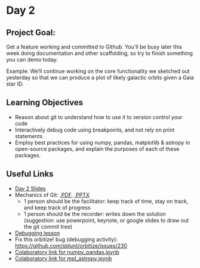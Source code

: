 # Day 2

## Project Goal:

Get a feature working and committed to Github. You'll be busy later this week doing documentation and other scaffolding, so try to finish something you can demo today.

Example:  We’ll continue working on the core functionality we sketched out yesterday so that we can produce a plot of likely galactic orbits given a Gaia star ID.
 
## Learning Objectives

  * Reason about git to understand how to use it to version control your code
  * Interactively debug code using breakpoints, and not rely on print statements
  * Employ best practices for using numpy, pandas, matplotlib & astropy in open-source packages, and explain the purposes of each of these packages.

## Useful Links

  * [Day 2 Slides](https://docs.google.com/presentation/d/10IKCRv5o6HdklML1FllrqFRuxg_hzMNYMDECw6eaMBs/edit?usp=sharing)
  * Mechanics of Git: [.PDF](https://drive.google.com/file/d/1avpAPCn1Ps1oQ_9UvU0UKaBGPp02H7if/view?usp=sharing), [.PPTX](https://docs.google.com/presentation/d/1InaW7VflQMh6goLAIOHPKrPnPdJ1atfN/edit?usp=sharing&ouid=108304133850943478559&rtpof=true&sd=true)
    * 1 person should be the facilitator: keep track of time, stay on track, and keep track of progress
    * 1 person should be the recorder: writes down the solution (suggestion: use powerpoint, keynote, or google slides to draw out the git commit tree)
  * [Debugging lesson](https://github.com/semaphoreP/codeastro/blob/main/Day2/Debugging.md)
  * Fix this orbitize! bug (debugging activity): https://github.com/sblunt/orbitize/issues/230
  * [Colaboratory link for numpy_pandas.ipynb](https://colab.research.google.com/github/semaphoreP/codeastro/blob/main/Day2/numpy_pandas.ipynb)
  * [Colaboratory link for mpl_astropy.ipynb](https://colab.research.google.com/github/semaphoreP/codeastro/blob/main/Day2/mpl_astropy.ipynb)

